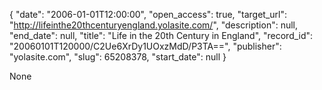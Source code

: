 {
  "date": "2006-01-01T12:00:00", 
  "open_access": true, 
  "target_url": "http://lifeinthe20thcenturyengland.yolasite.com/", 
  "description": null, 
  "end_date": null, 
  "title": "Life in the 20th Century in England", 
  "record_id": "20060101T120000/C2Ue6XrDy1UOxzMdD/P3TA==", 
  "publisher": "yolasite.com", 
  "slug": 65208378, 
  "start_date": null
}

None